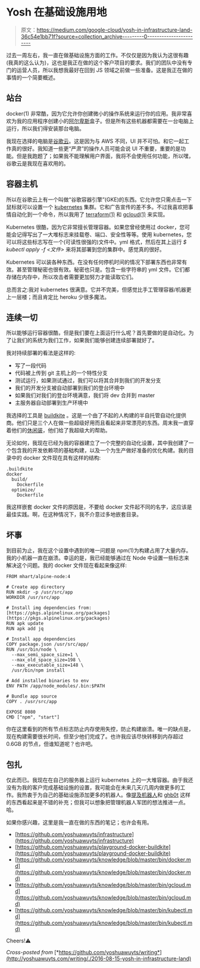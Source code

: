 # Yosh 在基础设施用地

> 原文：<https://medium.com/google-cloud/yosh-in-infrastructure-land-36c54e1bb71f?source=collection_archive---------0----------------------->

过去一周左右，我一直在做基础设施方面的工作。不仅仅是因为我认为这很有趣(我真的这么认为)，这也是我正在做的这个客户项目的要求。我们的团队中没有专门的运营人员，所以我想我最好在回到 JS 领域之前做一些准备。这是我正在做的事情的一个简要概述。

## 站台

docker(1) 非常酷，因为它允许你创建微小的操作系统来运行你的应用。我非常喜欢为我的应用程序创建小的[阿尔卑斯](https://www.alpinelinux.org/)盒子。但是所有这些机器都需要在一台电脑上运行，所以我们得安装那台电脑。

我现在选择的电脑是[谷歌云](https://cloud.google.com/)。这是因为与 AWS 不同，UI 并不可怕。和它一起工作真的很好。我知道一些更“严肃”的操作人员可能会说 UI 不重要，重要的是功能。但是我跑题了；如果我不能理解用户界面，我将不会使用任何功能，所以嘿，谷歌云是我现在喜欢用的。

## 容器主机

所以在谷歌云上有一个叫做“谷歌容器引擎”(GKE)的东西。它允许您只需点击一下鼠标就可以设置一个 [kubernetes](http://kubernetes.io/) 集群。它和广告宣传的差不多。不过我喜欢把事情自动化到一个命令，所以我用了 [terraform(1)](https://www.terraform.io/) 和 [gcloud(1)](https://cloud.google.com/sdk/gcloud/) 来实现。

Kubernetes 很酷，因为它非常擅长管理容器。如果您曾经使用过 docker，您可能会记得写出了一大堆标志来挂载卷、端口、安全性等等。使用 kubernetes，您可以将这些标志写在一个(可读性很强的)文件中。yml 格式，然后在其上运行 *$ kubectl apply -f <文件>* 来将其部署到您的集群中。感觉真的很好。

Kubernetes 可以装各种东西。在没有任何停机时间的情况下部署东西也非常有效。甚至管理秘密也很有效。秘密也只是。包含一些字符串的 yml 文件。它们都存储在内存中，所以攻击者需要更加努力才能读取它们。

总而言之:我对 kubernetes 很满意。它并不完美，但感觉比手工管理容器/机器更上一层楼；而且肯定比 heroku 少很多魔法。

## 连续一切

所以能够运行容器很酷，但是我们要在上面运行什么呢？首先要做的是自动化。为了让我们的系统为我们工作，如果我们能够创建连续部署就好了。

我对持续部署的看法是这样的:

*   写了一段代码
*   代码被上传到 git 主机上的一个特性分支
*   测试运行，如果测试通过，我们可以将其合并到我们的开发分支
*   我们的开发分支被自动部署到我们的登台环境中
*   如果我们对我们的登台环境满意，我们将 dev 合并到 master
*   主服务器自动部署到生产环境中

我选择的工具是 [buildkite](https://buildkite.com) 。这是一个由了不起的人构建的半自托管自动化提供商。他们只是三个人在做一些超级好用而且看起来非常漂亮的东西。周末我一直穿着他们的[休闲装](https://chat.buildkite.com/)，他们给了我超级大的帮助。

无论如何，我现在已经为我的容器建立了一个完整的自动化设置，其中我创建了一个包含我的开发依赖项的基础构建，以及一个为生产做好准备的优化构建。我的目录中的 docker 文件现在具有这样的结构:

```
.buildkite
docker
  build/
    Dockerfile
  optimize/
    Dockerfile
```

我这样嵌套 docker 文件的原因是，不要给 docker 文件起不同的名字，这应该是最佳实践。啊，在这种情况下，我不介意过多地嵌套目录。

## 坏事

到目前为止，我在这个设置中遇到的唯一问题是 npm(1)为构建占用了大量内存。我的小机器一直在崩溃。幸运的是，我已经能够通过在 Node 中设置一些标志来解决这个问题。我的 docker 文件现在看起来像这样:

```
FROM mhart/alpine-node:4

# Create app directory
RUN mkdir -p /usr/src/app
WORKDIR /usr/src/app

# Install img dependencies from: [https://pkgs.alpinelinux.org/packages](https://pkgs.alpinelinux.org/packages)
RUN apk update
RUN apk add jq

# Install app dependencies
COPY package.json /usr/src/app/
RUN /usr/bin/node \
  --max_semi_space_size=1 \
  --max_old_space_size=198 \
  --max_executable_size=148 \
  /usr/bin/npm install

# Add installed binaries to env
ENV PATH /app/node_modules/.bin:$PATH

# Bundle app source
COPY . /usr/src/app

EXPOSE 8080
CMD ["npm", "start"]
```

你在这里看到的所有节点标志防止内存使用失控，防止构建崩溃。唯一的缺点是，现在构建需要很长时间，但至少他们完成了。也许我应该尽快转移到内存超过 0.6GB 的节点，但谁知道呢？也许吧。

## 包扎

仅此而已。我现在在自己的服务器上运行 kubernetes 上的一大堆容器。由于我还没有为我的客户完成基础设施的设置，我可能会在未来几天/几周内做更多的工作。我热衷于为自己的基础设施添加更多的机器人。像[提及机器人](https://github.com/facebook/mention-bot)和 [ghb0t](https://github.com/jfrazelle/ghb0t) 这样的东西看起来是不错的补充；但我可以想象把管理机器人军团的想法推进一点。哈。

如果你感兴趣，这里是我一直在做的东西的笔记；也许会有用。

*   [https://github.com/yoshuawuyts/infrastructure](https://github.com/yoshuawuyts/infrastructure)
*   [https://github.com/yoshuawuyts/playground-docker-buildkite](https://github.com/yoshuawuyts/playground-docker-buildkite)
*   [https://github.com/yoshuawuyts/knowledge/blob/master/bin/docker.md](https://github.com/yoshuawuyts/knowledge/blob/master/bin/docker.md)
*   [https://github.com/yoshuawuyts/knowledge/blob/master/bin/gcloud.md](https://github.com/yoshuawuyts/knowledge/blob/master/bin/gcloud.md)
*   [https://github.com/yoshuawuyts/knowledge/blob/master/bin/kubectl.md](https://github.com/yoshuawuyts/knowledge/blob/master/bin/kubectl.md)

Cheers!⚠️

*Cross-posted from* [*https://github.com/yoshuawuyts/writing*](http://yoshuawuyts.com/writing/./2016-08-15-yosh-in-infrastructure-land)